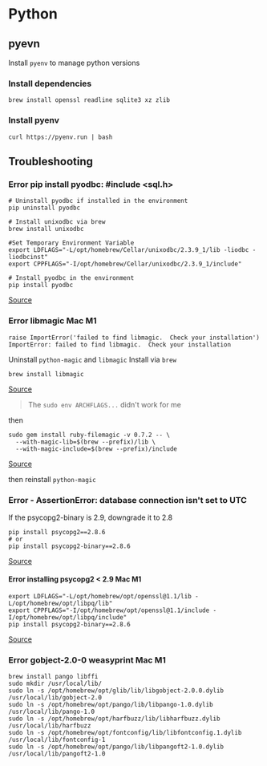 # Python

## pyevn

Install `pyenv` to manage python versions

### Install dependencies

```
brew install openssl readline sqlite3 xz zlib
```

### Install pyenv

```
curl https://pyenv.run | bash
```

## Troubleshooting

### Error pip install pyodbc: #include <sql.h>

```
# Uninstall pyodbc if installed in the environment
pip uninstall pyodbc

# Install unixodbc via brew
brew install unixodbc

#Set Temporary Environment Variable
export LDFLAGS="-L/opt/homebrew/Cellar/unixodbc/2.3.9_1/lib -liodbc -liodbcinst"
export CPPFLAGS="-I/opt/homebrew/Cellar/unixodbc/2.3.9_1/include"

# Install pyodbc in the environment
pip install pyodbc
```
[Source](https://whodeenie.medium.com/installing-pyodbc-and-unixodbc-for-apple-silicon-8e238ed7f216)

### Error libmagic Mac M1

```
raise ImportError('failed to find libmagic.  Check your installation')
ImportError: failed to find libmagic.  Check your installation
```

Uninstall `python-magic` and `libmagic`
Install via `brew`

```
brew install libmagic
```
[Source](https://blog.balasundar.com/install-older-versions-of-python-using-miniconda-on-mac-m1)
> The `sudo env ARCHFLAGS...` didn't work for me

then 

```
sudo gem install ruby-filemagic -v 0.7.2 -- \
  --with-magic-lib=$(brew --prefix)/lib \
  --with-magic-include=$(brew --prefix)/include
```
[Source](https://stackoverflow.com/a/71077610)

then reinstall `python-magic`


### Error - AssertionError: database connection isn't set to UTC

If the psycopg2-binary is 2.9, downgrade it to 2.8
```
pip install psycopg2==2.8.6
# or 
pip install psycopg2-binary==2.8.6
```
[Source](https://stackoverflow.com/a/68025007)


#### Error installing psycopg2 < 2.9 Mac M1

```
export LDFLAGS="-L/opt/homebrew/opt/openssl@1.1/lib -L/opt/homebrew/opt/libpq/lib"
export CPPFLAGS="-I/opt/homebrew/opt/openssl@1.1/include -I/opt/homebrew/opt/libpq/include"
pip install psycopg2-binary==2.8.6
```
[Source](https://stackoverflow.com/a/67166417)


### Error gobject-2.0-0 weasyprint Mac M1

```
brew install pango libffi
sudo mkdir /usr/local/lib/
sudo ln -s /opt/homebrew/opt/glib/lib/libgobject-2.0.0.dylib /usr/local/lib/gobject-2.0
sudo ln -s /opt/homebrew/opt/pango/lib/libpango-1.0.dylib /usr/local/lib/pango-1.0
sudo ln -s /opt/homebrew/opt/harfbuzz/lib/libharfbuzz.dylib /usr/local/lib/harfbuzz
sudo ln -s /opt/homebrew/opt/fontconfig/lib/libfontconfig.1.dylib /usr/local/lib/fontconfig-1
sudo ln -s /opt/homebrew/opt/pango/lib/libpangoft2-1.0.dylib /usr/local/lib/pangoft2-1.0
```
